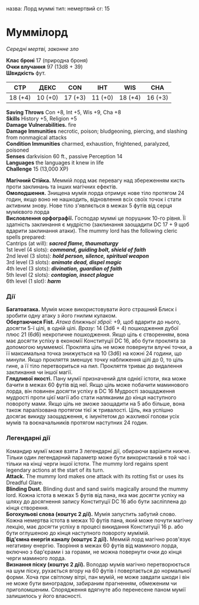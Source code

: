 назва: Лорд муммі тип: немертвий cr: 15

# Муммілорд
_Середні мертві, законне зло_

**Клас броні** 17 (природна броня)    
**Очки влучання** 97 (13d8 + 39)    
**Швидкість** фут.

| СТР     | ДЕКС    | CON     | ІНТ     | WIS     | CHA     |
| ------- | ------- | ------- | ------- | ------- | ------- |
| 18 (+4) | 10 (+0) | 17 (+3) | 11 (+0) | 18 (+4) | 16 (+3) |

**Saving Throws** Con +8, Int +5, Wis +9, Cha +8    
**Skills** History +5, Religion +5    
**Damage Vulnerabilities.** fire    
**Damage Immunities** necrotic, poison; bludgeoning, piercing, and slashing from nonmagical attacks    
**Condition Immunities** charmed, exhaustion, frightened, paralyzed, poisoned    
**Senses** darkvision 60 ft., passive Perception 14    
**Languages** the languages it knew in life    
**Challenge** 15 (13,000 XP)

**Магічний Стійка.** Меммій лорд має перевагу над збереженням кисть проти заклинань та інших магічних ефектів.    
**Омолодшення.** Знищена мумія лорда отримує нове тіло протягом 24 годин, якщо воно не нашкодить, відновлення всіх своїх точок і стати активним знову. Нове тіло з'являється в межах 5 футів від серця мумієвого лорда    
**Висловлення орфографії.** Господар муммі це порушник 10-го рівня. Її здатність заклинання є мудрістю (заклинання заощадити DC 17 + 9 щоб вдарити заклинання атаки). The mummy lord has the following cleric spells prepared:    
Cantrips (at will): **_sacred flame, thaumaturgy_**    
1st level (4 slots): **_command, guiding bolt, shield of faith_**    
2nd level (3 slots): **_hold person, silence, spiritual weapon_**    
3rd level (3 slots): **_animate dead, dispel magic_**    
4th level (3 slots): **_divination, guardian of faith_**    
5th level (2 slots): **_contagion, insect plague_**    
6th level (1 slot): **_harm_**

### Дії
**Багатоатака.** Мумія може використовувати його страшний Блиск і зробити одну атаку з його гнилим кулаком.    
**Обертаючися Fist.** _Атака ближньої зброї:_ +9, щоб вдарити до нього, досягти 5-ї цілі, в одній цілі. _Вразу:_ 14 (3d6 + 4) пошкодження дубої плюс 21 (6d6) некротичне пошкодження. Якщо ціль є створенням, вона має досягти успіху в економії Конституції DC 16, або бути проклята за допомогою муммемої. Проклята ціль не може повернути влучні точки, а її максимальна точка знижується на 10 (3d6) на кожні 24 години, що минули. Якщо прокляття зменшує точку наближення цілі до 0, то ціль гине, а її тіло перетвориться на пил. Прокляття триває до видалення заклинання чи іншої магії.    
**Глядливої якості.** Пану мумії призначений для однієї істоти, яка може бачити в межах 60 футів від неї. Якщо ціль може побачити маминового лорда, він повинен досягти успіху в DC 16 Мудрості заощадження мудрості проти цієї магії або стати наляканим до кінця наступного повороту мами. Якщо ціль не зможе заощадити на 5 або більше, вона також паралізована протягом тієї ж тривалості. Ціль, яка успішно досягає викиду заощадження, є імунітетом до жахливої голови усіх мумів та воєначальників протягом наступних 24 годин.

### Легендарні дії
Командир мумії може взяти 3 легендарні дії, обираючи варіанти нижче. Тільки один легендарний параметр може бути використаний в той час і тільки на кінці черги іншої істоти. The mummy lord regains spent legendary actions at the start of its turn.    
**Attack.** The mummy lord makes one attack with its rotting fist or uses its Dreadful Glare.    
**Blinding Dust.** Blinding dust and sand swirls magically around the mummy lord. Кожна істота в межах 5 футів від пана, яка має досягти успіху на шляху до досягнення запису Конституції DC 16 або бути засліплена до кінця створення.    
**Богохульові слова (коштує 2 дії).** Мумія запустить забутий слово. Кожна немертва істота в межах 10 футів пана, який може почути магічну лекцію, має досягти успіху в процесі викидання Конституції 16 р. або бути оглушеною до кінця наступного повороту мумімій.    
**Від'ємна енергія каналу (коштує 2 дії).** Меммій лорд магічно розв'язує негативну енергію. Творіння в межах 60 футів від маминого лорда, включно з бар'єрами і за горами, не можна повернути очки до кінця черги маминого лорда.    
**Визнання піску (коштує 2 дії).** Володар мумів магічно перетворюється на шум піску, рухається вгору на 60 футів і повертається до нормальної форми. Хоча при світлому вітрі, пан мумій, не може завдати шкоди і він не може бути виноградом, забираним прагненням, обмеженим чи приголомшеним. Спорядження вдягнуте або перенесене паном мумії залишилось у його власності.
